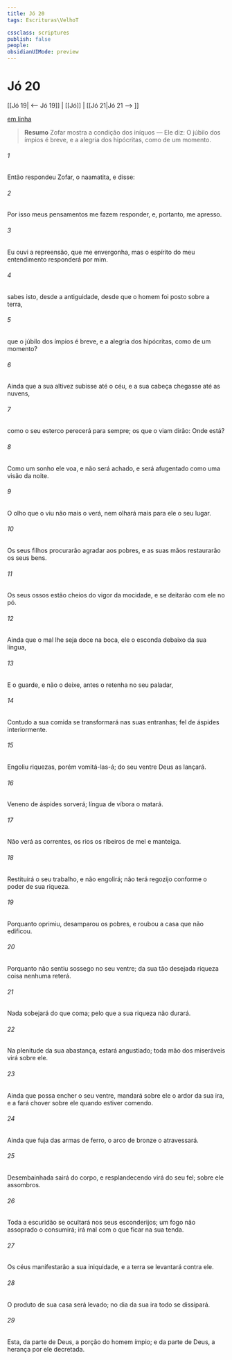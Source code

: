```yaml
---
title: Jó 20
tags: Escrituras\VelhoT

cssclass: scriptures
publish: false
people:
obsidianUIMode: preview
---
```


# Jó 20
[[Jó 19| <-- Jó 19]] | [[Jó]] | [[Jó 21|Jó 21 --> ]]

[em linha](https://churchofjesuschrist.org/study/scriptures/ot/job/20?lang=por)

> __Resumo__
Zofar mostra a condição dos iníquos — Ele diz: O júbilo dos ímpios é breve, e a alegria dos hipócritas, como de um momento.

###### 1 
Então respondeu Zofar, o naamatita, e disse:

###### 2 
Por isso  meus pensamentos me fazem responder, e, portanto, me apresso.

###### 3 
Eu ouvi a repreensão, que me envergonha, mas o espírito do meu entendimento responderá por mim.

###### 4 
 sabes isto,  desde a antiguidade, desde que o homem foi posto sobre a terra,

###### 5 
 que o júbilo dos ímpios é breve, e a alegria dos hipócritas, como de um momento?

###### 6 
Ainda que a sua altivez subisse até o céu, e a sua cabeça chegasse até as nuvens,

###### 7 
 como o seu  esterco perecerá para sempre;  os que o viam dirão: Onde está?

###### 8 
Como um sonho ele voa, e não será achado, e será afugentado como uma visão da noite.

###### 9 
O olho que  o viu não mais o verá, nem olhará mais para ele o seu lugar.

###### 10 
Os seus filhos procurarão agradar aos pobres, e as suas mãos restaurarão os seus bens.

###### 11 
Os seus ossos estão cheios do vigor da mocidade, e se deitarão com ele no pó.

###### 12 
Ainda que o mal lhe seja doce na boca,  ele o esconda debaixo da sua língua,

###### 13 
E o guarde, e não o deixe, antes o retenha no seu paladar,

###### 14 
Contudo a sua comida se transformará nas suas entranhas; fel de áspides  interiormente.

###### 15 
Engoliu riquezas, porém vomitá-las-á; do seu ventre Deus as lançará.

###### 16 
Veneno de áspides sorverá; língua de víbora o matará.

###### 17 
Não verá as correntes, os rios  os ribeiros de mel e manteiga.

###### 18 
Restituirá o seu trabalho, e não  engolirá;  não terá regozijo conforme o poder de sua riqueza.

###### 19 
Porquanto oprimiu, desamparou os pobres, e roubou a casa que não edificou.

###### 20 
Porquanto não sentiu sossego no seu ventre; da sua tão desejada riqueza coisa nenhuma reterá.

###### 21 
Nada  sobejará do que coma; pelo que a sua riqueza não durará.

###### 22 
Na plenitude da sua abastança, estará angustiado; toda mão dos miseráveis virá sobre ele.

###### 23 
Ainda que possa encher o seu ventre,  mandará sobre ele o ardor da sua ira, e a fará chover sobre ele quando estiver comendo.

###### 24 
Ainda que fuja das armas de ferro, o arco de bronze o atravessará.

###### 25 
Desembainhada  sairá do  corpo, e resplandecendo virá do seu fel;  sobre ele assombros.

###### 26 
Toda a escuridão se ocultará nos seus esconderijos; um fogo não assoprado o consumirá;  irá mal com o que ficar na sua tenda.

###### 27 
Os céus manifestarão a sua iniquidade, e a terra se levantará contra ele.

###### 28 
O produto de sua casa será levado; no dia da sua ira todo se dissipará.

###### 29 
Esta, da parte de Deus,  a porção do homem ímpio; e da parte de Deus, a herança por ele decretada.

